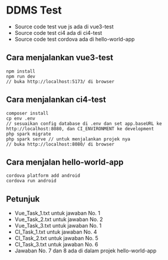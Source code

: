 # DDMS Test

- Source code test vue js ada di vue3-test
- Source code test ci4 ada di ci4-test
- Source code test cordova ada di hello-world-app

## Cara menjalankan vue3-test
```shell
npm install
npm run dev
// buka http://localhost:5173/ di browser
```

## Cara menjalankan ci4-test
```shell
composer install
cp env .env
// sesuaikan config database di .env dan set app.baseURL ke http://localhost:8080, dan CI_ENVIRONMENT ke development
php spark migrate
php spark serve // untuk menjalankan projek nya
// buka http://localhost:8080/ di browser
```

## Cara menjalan hello-world-app
```shell
cordova platform add android
cordova run android
```

## Petunjuk
- Vue_Task_1.txt untuk jawaban No. 1
- Vue_Task_2.txt untuk jawaban No. 2
- Vue_Task_3.txt untuk jawaban No. 1
- CI_Task_1.txt untuk jawaban No. 4
- CI_Task_2.txt untuk jawaban No. 5
- CI_Task_3.txt untuk jawaban No. 6
- Jawaban No. 7 dan 8 ada di dalam projek hello-world-app